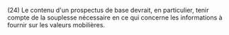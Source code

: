 (24) Le contenu d'un prospectus de base devrait, en particulier, tenir compte de la souplesse nécessaire en ce qui concerne les informations à fournir sur les valeurs mobilières.